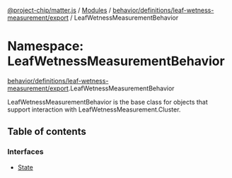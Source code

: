 [@project-chip/matter.js](../README.md) / [Modules](../modules.md) / [behavior/definitions/leaf-wetness-measurement/export](behavior_definitions_leaf_wetness_measurement_export.md) / LeafWetnessMeasurementBehavior

# Namespace: LeafWetnessMeasurementBehavior

[behavior/definitions/leaf-wetness-measurement/export](behavior_definitions_leaf_wetness_measurement_export.md).LeafWetnessMeasurementBehavior

LeafWetnessMeasurementBehavior is the base class for objects that support interaction with LeafWetnessMeasurement.Cluster.

## Table of contents

### Interfaces

- [State](../interfaces/behavior_definitions_leaf_wetness_measurement_export.LeafWetnessMeasurementBehavior.State.md)
